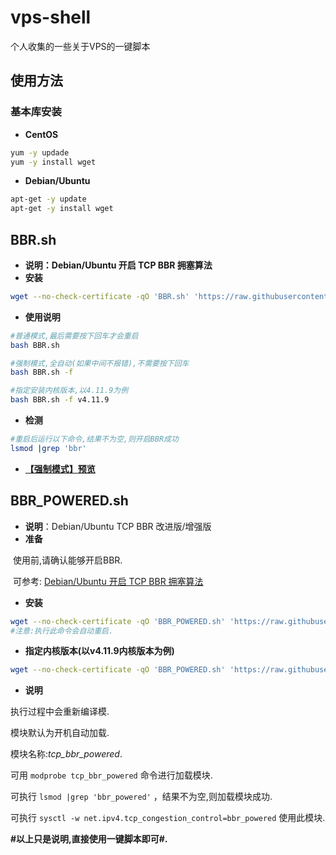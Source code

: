 # vps-shell
个人收集的一些关于VPS的一键脚本

## 使用方法

### 基本库安装

* **CentOS**
```bash
yum -y updade
yum -y install wget
```

* **Debian/Ubuntu**
```bash
apt-get -y update
apt-get -y install wget
```

## BBR.sh

* **说明：Debian/Ubuntu 开启 TCP BBR 拥塞算法**
* **安装**
```bash
wget --no-check-certificate -qO 'BBR.sh' 'https://raw.githubusercontent.com/Himly/vps-shell/master/BBR.sh' && chmod a+x BBR.sh
```

* **使用说明**
```bash
#普通模式,最后需要按下回车才会重启
bash BBR.sh

#强制模式,全自动(如果中间不报错),不需要按下回车
bash BBR.sh -f

#指定安装内核版本,以4.11.9为例
bash BBR.sh -f v4.11.9
```

* **检测**
```bash
#重启后运行以下命令,结果不为空,则开启BBR成功
lsmod |grep 'bbr'
```

* [**【强制模式】预览**](https://ws1.sinaimg.cn/large/005YWgzely1fiib21ccgsj30hu05aglo.jpg)

## BBR_POWERED.sh

* **说明**：Debian/Ubuntu TCP BBR 改进版/增强版
* **准备**

  使用前,请确认能够开启BBR.

  可参考: [Debian/Ubuntu 开启 TCP BBR 拥塞算法](https://github.com/Himly/vps-shell/blob/master/README.md#bbrsh)
* **安装**
```bash
wget --no-check-certificate -qO 'BBR_POWERED.sh' 'https://raw.githubusercontent.com/Himly/vps-shell/master/BBR_POWERED.sh' && chmod a+x BBR_POWERED.sh && bash BBR_POWERED.sh
#注意:执行此命令会自动重启.
```

* **指定内核版本(以v4.11.9内核版本为例)**
```bash
wget --no-check-certificate -qO 'BBR_POWERED.sh' 'https://raw.githubusercontent.com/Himly/vps-shell/master/BBR_POWERED.sh' && chmod a+x BBR_POWERED.sh && bash BBR_POWERED.sh -f v4.11.9
```

* **说明**

执行过程中会重新编译模.

模块默认为开机自动加载.

模块名称:*tcp_bbr_powered*.

可用 `modprobe tcp_bbr_powered` 命令进行加载模块.

可执行 `lsmod |grep 'bbr_powered'` ，结果不为空,则加载模块成功.

可执行 `sysctl -w net.ipv4.tcp_congestion_control=bbr_powered` 使用此模块.

**#以上只是说明,直接使用一键脚本即可#.**
